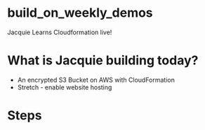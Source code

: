 # build_on_weekly_demos
Jacquie Learns Cloudformation live!

# What is Jacquie building today?
- An encrypted S3 Bucket on AWS with CloudFormation
- Stretch - enable website hosting 

# Steps 